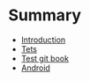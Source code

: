# Summary

* [Introduction](README.md)
* [Tets](docs/01_LoginKit/00_Getting_Started/IOS.md)
* [Test git book](test-git-book.md)
* [Android](docs/01_LoginKit/00_Getting_Started/Android.md)

